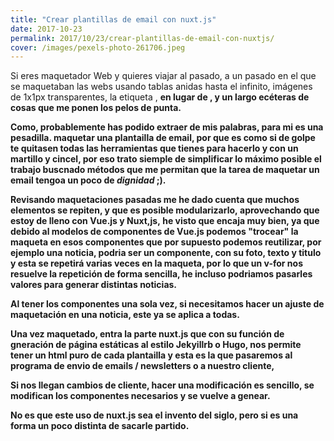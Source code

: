 ```yaml
---
title: "Crear plantillas de email con nuxt.js"
date: 2017-10-23
permalink: 2017/10/23/crear-plantillas-de-email-con-nuxtjs/
cover: /images/pexels-photo-261706.jpeg
---
```

Si eres maquetador Web y quieres viajar al pasado, a un pasado en el que se maquetaban las webs usando tablas anidas hasta el infinito, imágenes de 1x1px transparentes, la etiqueta **<font>**, <b> en lugar de <strong>, y un largo ecéteras de cosas que me ponen los pelos de punta.

Como, probablemente has podido extraer de mis palabras, para mi es una pesadilla. maquetar una plantailla de email, por que es como si de golpe te quitasen todas las herramientas que tienes para hacerlo y con un martillo y cincel, por eso trato siemple de simplificar lo máximo posible el trabajo buscnado métodos que me permitan que la tarea de maquetar un email tengoa un poco de _dignidad_ ;).

Revisando maquetaciones pasadas me he dado cuenta que muchos elementos se repiten, y que es posible modularizarlo, aprovechando que estoy de lleno con **Vue.js** y **Nuxt,js,** he visto que encaja muy bien, ya que debido al modelos de componentes de Vue.js podemos "trocear" la maqueta en esos componentes que por supuesto podemos reutilizar, por ejemplo una noticia, podria ser un componente, con su foto, texto y titulo y esta se repetirá varias veces en la maqueta, por lo que un v-for nos resuelve la repetición de forma sencilla, he incluso podriamos pasarles valores para generar distintas noticias.

Al tener los componentes una sola vez, si necesitamos hacer un ajuste de maquetación en una noticia, este ya se aplica a todas.

Una vez maquetado, entra la parte **nuxt.js** que con su función de gneración de página estáticas al estilo Jekyillrb o Hugo, nos permite tener un html puro de cada plantailla y esta es la que pasaremos al programa de envio de emails / newsletters o a nuestro cliente,

Si nos llegan cambios de cliente, hacer una modificación es sencillo, se modifican los componentes necesarios y se vuelve a genear.

No es que este uso de **nuxt.js** sea el invento del siglo, pero si es una forma un poco distinta de sacarle partido.
